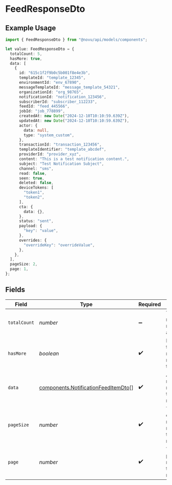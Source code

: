 # FeedResponseDto

## Example Usage

```typescript
import { FeedResponseDto } from "@novu/api/models/components";

let value: FeedResponseDto = {
  totalCount: 5,
  hasMore: true,
  data: [
    {
      id: "615c1f2f9b0c5b001f8e4e3b",
      templateId: "template_12345",
      environmentId: "env_67890",
      messageTemplateId: "message_template_54321",
      organizationId: "org_98765",
      notificationId: "notification_123456",
      subscriberId: "subscriber_112233",
      feedId: "feed_445566",
      jobId: "job_778899",
      createdAt: new Date("2024-12-10T10:10:59.639Z"),
      updatedAt: new Date("2024-12-10T10:10:59.639Z"),
      actor: {
        data: null,
        type: "system_custom",
      },
      transactionId: "transaction_123456",
      templateIdentifier: "template_abcdef",
      providerId: "provider_xyz",
      content: "This is a test notification content.",
      subject: "Test Notification Subject",
      channel: "sms",
      read: false,
      seen: true,
      deleted: false,
      deviceTokens: [
        "token1",
        "token2",
      ],
      cta: {
        data: {},
      },
      status: "sent",
      payload: {
        "key": "value",
      },
      overrides: {
        "overrideKey": "overrideValue",
      },
    },
  ],
  pageSize: 2,
  page: 1,
};
```

## Fields

| Field                                                                                      | Type                                                                                       | Required                                                                                   | Description                                                                                | Example                                                                                    |
| ------------------------------------------------------------------------------------------ | ------------------------------------------------------------------------------------------ | ------------------------------------------------------------------------------------------ | ------------------------------------------------------------------------------------------ | ------------------------------------------------------------------------------------------ |
| `totalCount`                                                                               | *number*                                                                                   | :heavy_minus_sign:                                                                         | Total number of notifications available.                                                   | 5                                                                                          |
| `hasMore`                                                                                  | *boolean*                                                                                  | :heavy_check_mark:                                                                         | Indicates if there are more notifications to load.                                         | true                                                                                       |
| `data`                                                                                     | [components.NotificationFeedItemDto](../../models/components/notificationfeeditemdto.md)[] | :heavy_check_mark:                                                                         | Array of notifications returned in the response.                                           |                                                                                            |
| `pageSize`                                                                                 | *number*                                                                                   | :heavy_check_mark:                                                                         | The number of notifications returned in this response.                                     | 2                                                                                          |
| `page`                                                                                     | *number*                                                                                   | :heavy_check_mark:                                                                         | The current page number of the notifications.                                              | 1                                                                                          |
